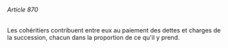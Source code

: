 ###### Article 870

Les cohéritiers contribuent entre eux au paiement des dettes et charges de la succession, chacun dans la proportion de ce qu'il y prend.


